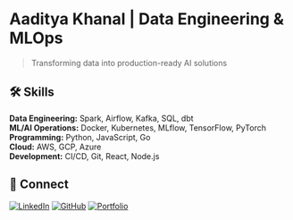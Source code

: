 # Aaditya Khanal | Data Engineering & MLOps

> Transforming data into production-ready AI solutions

## 🛠️ Skills

**Data Engineering:** Spark, Airflow, Kafka, SQL, dbt  
**ML/AI Operations:** Docker, Kubernetes, MLflow, TensorFlow, PyTorch  
**Programming:** Python, JavaScript, Go  
**Cloud:** AWS, GCP, Azure  
**Development:** CI/CD, Git, React, Node.js  



## 🔗 Connect

[![LinkedIn](https://img.shields.io/badge/LinkedIn-connect-blue?logo=linkedin)]([https://www.linkedin.com/in/yourusername (https://www.linkedin.com/in/-khanalaaditya/))
[![GitHub](https://img.shields.io/badge/GitHub-follow-black?logo=github)]([https://github.com/yourusername](https://github.com/ak-pydev))
[![Portfolio](https://img.shields.io/badge/Portfolio-visit-orange)]([https://yourwebsite.com](https://ak-codes-py.github.io/Aaditya_Khanal_Portfolio/))
